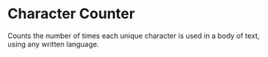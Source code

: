 # Character Counter
Counts the number of times each unique character is used in a body of text, using any written language.
